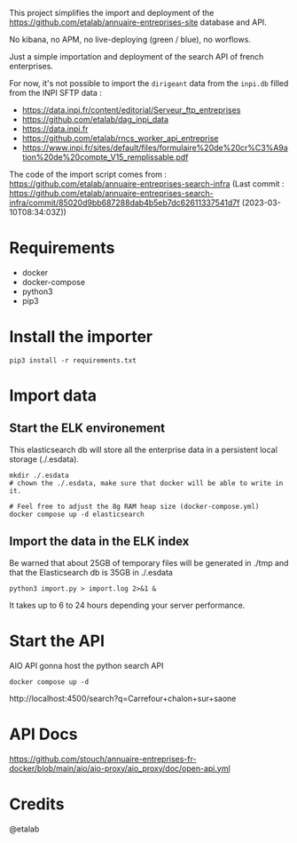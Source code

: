 
This project simplifies the import and deployment of the https://github.com/etalab/annuaire-entreprises-site database and API.

No kibana, no APM, no live-deploying (green / blue), no worflows.

Just a simple importation and deployment of the search API of french enterprises.

For now, it's not possible to import the `dirigeant` data from the `inpi.db` filled from the INPI SFTP data :
- https://data.inpi.fr/content/editorial/Serveur_ftp_entreprises
- https://github.com/etalab/dag_inpi_data
- https://data.inpi.fr
- https://github.com/etalab/rncs_worker_api_entreprise
- https://www.inpi.fr/sites/default/files/formulaire%20de%20cr%C3%A9ation%20de%20compte_V15_remplissable.pdf

The code of the import script comes from : https://github.com/etalab/annuaire-entreprises-search-infra
(Last commit : https://github.com/etalab/annuaire-entreprises-search-infra/commit/85020d9bb687288dab4b5eb7dc62611337541d7f (2023-03-10T08:34:03Z))

# Requirements 

- docker
- docker-compose 
- python3
- pip3


# Install the importer

```
pip3 install -r requirements.txt
``` 

# Import data 

## Start the ELK environement

This elasticsearch db will store all the enterprise data in a persistent local storage (./.esdata).

```
mkdir ./.esdata
# chown the ./.esdata, make sure that docker will be able to write in it.

# Feel free to adjust the 8g RAM heap size (docker-compose.yml)
docker compose up -d elasticsearch 
```

## Import the data in the ELK index

Be warned that about 25GB of temporary files will be generated in ./tmp and that the Elasticsearch db is 35GB in ./.esdata

```
python3 import.py > import.log 2>&1 &
```

It takes up to 6 to 24 hours depending your server performance.

# Start the API

AIO API gonna host the python search API

```
docker compose up -d
```

http://localhost:4500/search?q=Carrefour+chalon+sur+saone

# API Docs

https://github.com/stouch/annuaire-entreprises-fr-docker/blob/main/aio/aio-proxy/aio_proxy/doc/open-api.yml

# Credits 

@etalab
